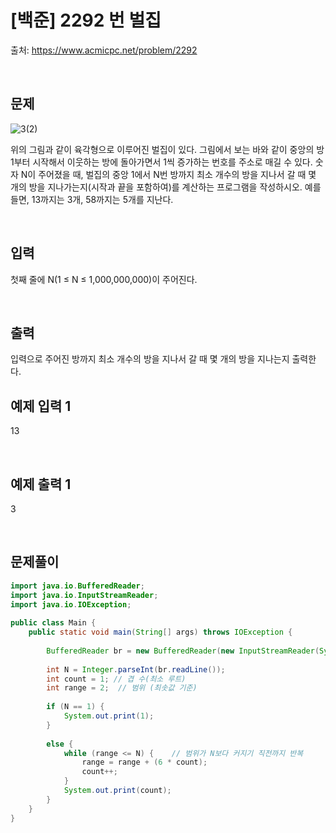 # [백준] 2292 번 벌집

출처: https://www.acmicpc.net/problem/2292

</br>

## 문제
![3(2)](https://user-images.githubusercontent.com/90269036/166173362-cfdf566b-f658-49fe-b0da-ca9a9eec62b7.png)


위의 그림과 같이 육각형으로 이루어진 벌집이 있다. 
그림에서 보는 바와 같이 중앙의 방 1부터 시작해서 이웃하는 방에 돌아가면서 1씩 증가하는 번호를 주소로 매길 수 있다. 
숫자 N이 주어졌을 때, 벌집의 중앙 1에서 N번 방까지 최소 개수의 방을 지나서 갈 때 몇 개의 방을 지나가는지(시작과 끝을 포함하여)를 
계산하는 프로그램을 작성하시오. 예를 들면, 13까지는 3개, 58까지는 5개를 지난다.


</br>

## 입력
첫째 줄에 N(1 ≤ N ≤ 1,000,000,000)이 주어진다.

</br>

## 출력

입력으로 주어진 방까지 최소 개수의 방을 지나서 갈 때 몇 개의 방을 지나는지 출력한다.
</br>

## 예제 입력 1
13

</br>

## 예제 출력 1
3




</br>

## 문제풀이


```java
import java.io.BufferedReader;
import java.io.InputStreamReader;
import java.io.IOException;
 
public class Main {
	public static void main(String[] args) throws IOException {
 
		BufferedReader br = new BufferedReader(new InputStreamReader(System.in));
 
		int N = Integer.parseInt(br.readLine());
		int count = 1; // 겹 수(최소 루트)
		int range = 2;	// 범위 (최솟값 기준) 
 
		if (N == 1) {
			System.out.print(1);
		}
 
		else {
			while (range <= N) {	// 범위가 N보다 커지기 직전까지 반복 
				range = range + (6 * count);
				count++;
			}
			System.out.print(count);
		}
	}
}

```
